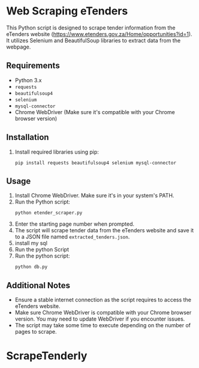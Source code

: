 # Web Scraping eTenders

This Python script is designed to scrape tender information from the eTenders website (https://www.etenders.gov.za/Home/opportunities?id=1). It utilizes Selenium and BeautifulSoup libraries to extract data from the webpage.

## Requirements

- Python 3.x
- `requests`
- `beautifulsoup4`
- `selenium`
- `mysql-connector`
- Chrome WebDriver (Make sure it's compatible with your Chrome browser version)

## Installation


1. Install required libraries using pip:
    ```
    pip install requests beautifulsoup4 selenium mysql-connector
    ```

## Usage

1. Install Chrome WebDriver. Make sure it's in your system's PATH.
2. Run the Python script:
    ```
    python etender_scraper.py
    ```
4. Enter the starting page number when prompted.
5. The script will scrape tender data from the eTenders website and save it to a JSON file named `extracted_tenders.json`.
6. install my sql 
7. Run the python Script 
8. Run the python script:
    ```
    python db.py
    ```

## Additional Notes

- Ensure a stable internet connection as the script requires to access the eTenders website.
- Make sure Chrome WebDriver is compatible with your Chrome browser version. You may need to update WebDriver if you encounter issues.
- The script may take some time to execute depending on the number of pages to scrape.
# ScrapeTenderly
